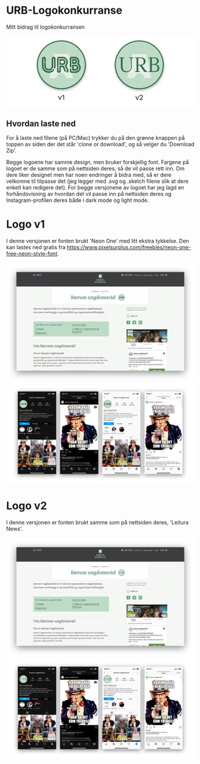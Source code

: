 
# URB-Logokonkurranse
Mitt bidrag til logokonkurransen

![Preview](Preview/URB-logo-preview.jpg)

## Hvordan laste ned
For å laste ned filene (på PC/Mac) trykker du på den grønne knappen på toppen av siden der det står 'clone or download', og så velger du 'Download Zip'.

Begge logoene har samme design, men bruker forskjellig font. Fargene på logoet er de samme som på nettsiden deres, så de vil passe rett inn.
Om dere liker designet men har noen endringer å bidra med, så er dere velkomne til tilpasse det (jeg legger med .svg og .sketch filene slik at dere enkelt kan redigere det).
For begge versjonene av logoet har jeg lagd en forhåndsvisning av hvordan det vil passe inn på nettsiden deres og Instagram-profilen deres både i dark mode og light mode.

# Logo v1
I denne versjonen er fonten brukt 'Neon One' med litt ekstra tykkelse. Den kan lastes ned gratis fra https://www.pixelsurplus.com/freebies/neon-one-free-neon-style-font. 

![Preview-nettside](Preview/URB-website-preview-v1.jpg)
![Preview-instagram](Preview/URB-insta-preview-v1.jpg)

# Logo v2
I denne versjonen er fonten brukt samme som på nettsiden deres, 'Leitura News'. 

![Preview-nettside](Preview/URB-website-preview-v2.jpg)
![Preview-instagram](Preview/URB-insta-preview-v2.jpg)



